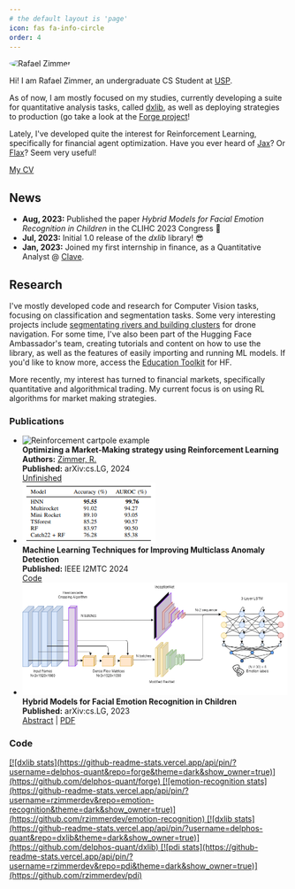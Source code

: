 ```yaml
---
# the default layout is 'page'
icon: fas fa-info-circle
order: 4
---
```


<!-- Introduction Section -->
<section class="row">
<!-- Profile Image -->
    <img class="col col-auto" style="border-radius: 50%; object-fit: cover;" src="{{ '/assets/img/profile.png' }}" alt="Rafael Zimmer" width=250 height=250>
    <div class="col">
    	    <p>Hi! I am Rafael Zimmer, an undergraduate CS Student at <a href="https://usp.br/">USP</a>.</p>
    <p>As of now, I am mostly focused on my studies, currently developing a suite for quantitative analysis tasks, called <a href="https://github.com/delphos-quant/dxlib">dxlib</a>, as well as deploying strategies to production (go take a look at the <a href="https://github.com/delphos-quant/forge">Forge project</a>!</p>
    <p>Lately, I've developed quite the interest for Reinforcement Learning, specifically for financial agent optimization. Have you ever heard of <a href="https://jax.readthedocs.io/">Jax</a>? Or <a href="https://flax.readthedocs.io/">Flax</a>? Seem very useful!</p>
    <p><bold><a href="/cv">My CV</a></bold></p>
    </div>
</section>

<!-- News Section -->
<section>
    <h2>News</h2>
    <ul>
        <li><strong>Aug, 2023:</strong> Published the paper <i>Hybrid Models for Facial Emotion Recognition in Children</i> in the CLIHC 2023 Congress 🎉</li>
        <li><strong>Jul, 2023:</strong> Initial 1.0 release of the <i>dxlib</i> library! 😎</li>
        <li><strong>Jan, 2023:</strong> Joined my first internship in finance, as a Quantitative Analyst @ <a href="https://www.clavecapital.com.br/">Clave</a>.</li>
    </ul>
</section>

<!-- Research Section -->
<section>
    <h2>Research</h2>
    <p>I've mostly developed code and research for Computer Vision tasks, focusing on classification and segmentation tasks. Some very interesting projects include <a href="https://github.com/rzimmerdev/emotion-recognition">segmentating rivers and building clusters</a> for drone navigation. For some time, I've also been part of the Hugging Face Ambassador's team, creating tutorials and content on how to use the library, as well as the features of easily importing and running ML models. If you'd like to know more, access the <a href="https://github.com/rzimmerdev/education-toolkit/tree/main">Education Toolkit</a> for HF.</p>
    <p>More recently, my interest has turned to financial markets, specifically quantitative and algorithmical trading. My current focus is on using RL algorithms for market making strategies.</p>
</section>

<!-- Publications Section -->
<section>
    <h3>Publications</h3>
    <ul>
        <li class="row">
        	<img class="col-4" src="https://media.tenor.com/9Up2fSPNadoAAAAC/reinforcement-learning-cartpole-v0.gif" alt="Reinforcement cartpole example">
		    <div class="col">
                <strong>Optimizing a Market-Making strategy using Reinforcement Learning</strong><br>
                <strong>Authors:</strong> <a href="https://rzimmerdev.github.io">Zimmer, R.</a><br>
                <strong>Published:</strong> arXiv:cs.LG, 2024<br>
                <a href="">Unfinished</a>
	        </div>
        </li>
        <li class="row">
        	<img class="col-4" src="https://github.com/rzimmerdev/ml-anomaly/blob/main/paper/images/results.png?raw=true" alt="Anomaly detection results">
		    <div class="col">
                <strong>Machine Learning Techniques for Improving Multiclass Anomaly Detection</strong><br>
                <strong>Published:</strong> IEEE I2MTC 2024<br>
                <a href="https://github.com/rzimmerdev/ml-anomaly">Code</a>
	        </div>
        </li>
        <li class="row">
        	<img class="col-4" src="https://github.com/rzimmerdev/emotion-recognition/blob/main/images/architecture.png?raw=true" alt="HybridCNNFusion architecture">
		    <div class="col">
                <strong>Hybrid Models for Facial Emotion Recognition in Children</strong><br>
                <strong>Published:</strong> arXiv:cs.LG, 2023<br>
                <a href="https://arxiv.org/abs/2308.12547">Abstract</a> | <a href="https://arxiv.org/pdf/2308.12547.pdf">PDF</a>
		    </div>
        </li>
    </ul>
</section>

<!-- Code Section -->
<style>
.repositories img {
	width: 350px !important;
	margin: 10px 10px;
	object-fit: fill;
	object-position: left;
}

.repositories img:hover {
	transform: scale(1.01);
}
</style>

<section>
    <h3>Code</h3>
<div class="repositories flex">
    <a href="https://github.com/divergex/dxforge" markdown="1">
        [![dxlib stats](https://github-readme-stats.vercel.app/api/pin/?username=delphos-quant&repo=forge&theme=dark&show_owner=true)](https://github.com/delphos-quant/forge)
    </a>
    <a href="https://github.com/rzimmerdev/emotion-recognition" markdown="1">
        [![emotion-recognition stats](https://github-readme-stats.vercel.app/api/pin/?username=rzimmerdev&repo=emotion-recognition&theme=dark&show_owner=true)](https://github.com/rzimmerdev/emotion-recognition)
    </a>
    <a href="https://github.com/divergex/dxlib" markdown="1">
        [![dxlib stats](https://github-readme-stats.vercel.app/api/pin/?username=delphos-quant&repo=dxlib&theme=dark&show_owner=true)](https://github.com/delphos-quant/dxlib)
    </a>
    <a href="https://github.com/rzimmerdev/pdi" markdown="1">
        [![pdi stats](https://github-readme-stats.vercel.app/api/pin/?username=rzimmerdev&repo=pdi&theme=dark&show_owner=true)](https://github.com/rzimmerdev/pdi)
    </a>
</div>

</section>


